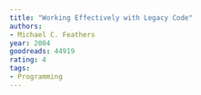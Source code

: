 ```yaml
---
title: "Working Effectively with Legacy Code"
authors:
- Michael C. Feathers
year: 2004
goodreads: 44919
rating: 4
tags:
- Programming
---
```

